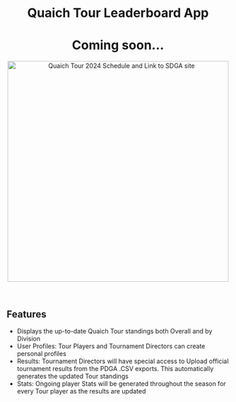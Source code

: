 <h1 align="center">Quaich Tour Leaderboard App</h1>
<h1 align="center">Coming soon...</h1>
<a href="https://www.scottishdiscgolfassociation.co.uk/quaich-tour" target="_blank">
  <p align="center">
    <img height=500px alt="Quaich Tour 2024 Schedule and Link to SDGA site" src="https://static.wixstatic.com/media/a6625d_98f050e9b1de4916835e3cdfe4c94ffb~mv2.png/v1/fill/w_962,h_1150,al_c,q_90,usm_0.66_1.00_0.01,enc_auto/Quaich-Tour-2024-Schedule-ver4.png">
  </p>
</a>

<br/>

## Features

- Displays the up-to-date Quaich Tour standings both Overall and by Division
- User Profiles: Tour Players and Tournament Directors can create personal profiles
- Results: Tournament Directors will have special access to Upload official tournament results from the PDGA .CSV exports. This automatically generates the updated Tour standings
- Stats: Ongoing player Stats will be generated throughout the season for every Tour player as the results are updated


